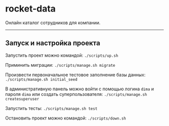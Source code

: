 # rocket-data
Онлайн каталог сотрудников для компании.
___
Запуск и настройка проекта
---
Запустить проект можно командой: `./scripts/up.sh`

Приминить миграции: `./scripts/manage.sh migrate`

Произвести первоначальное тестовое заполнение базы данных: `./scripts/manage.sh initial_seed`

В административную панель можно войти с помощью логина `dima` и пароля `dima`
или создать суперпользователя: `./scripts/manage.sh createsuperuser`

Запустить тесты: `./scripts/manage.sh test`

Остановить проект можно командой: `./scripts/down.sh`
